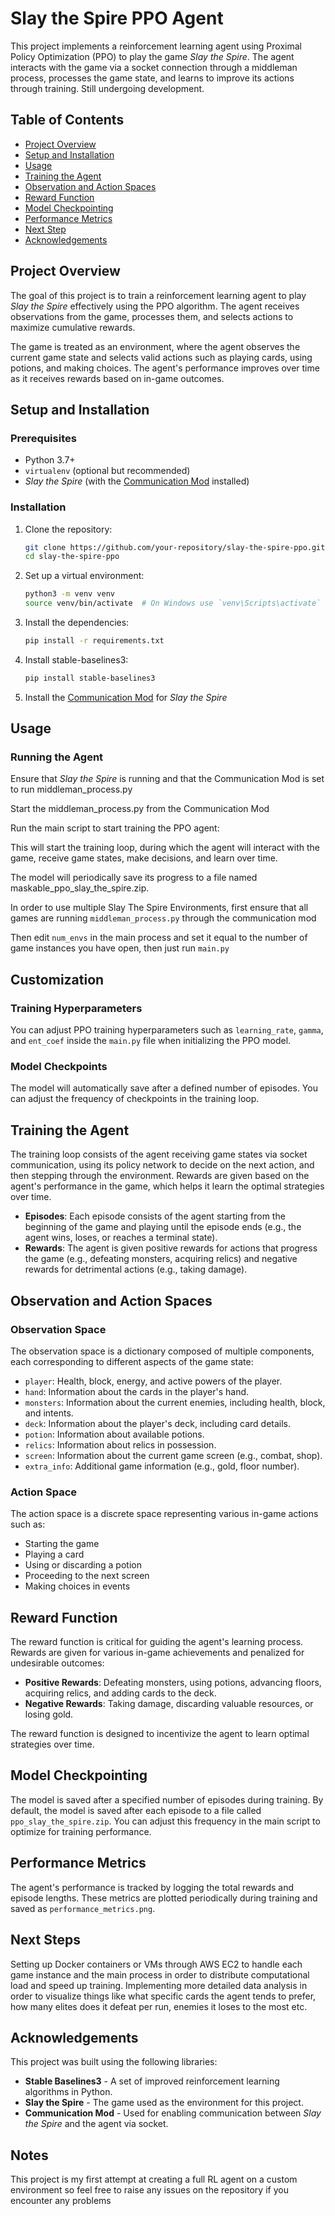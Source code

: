 # Slay the Spire PPO Agent

This project implements a reinforcement learning agent using Proximal Policy Optimization (PPO) to play the game *Slay the Spire*. The agent interacts with the game via a socket connection through a middleman process, processes the game state, and learns to improve its actions through training. Still undergoing development.

## Table of Contents

- [Project Overview](#project-overview)
- [Setup and Installation](#setup-and-installation)
- [Usage](#usage)
- [Training the Agent](#training-the-agent)
- [Observation and Action Spaces](#observation-and-action-spaces)
- [Reward Function](#reward-function)
- [Model Checkpointing](#model-checkpointing)
- [Performance Metrics](#performance-metrics)
- [Next Step](#next-steps)
- [Acknowledgements](#acknowledgements)

## Project Overview

The goal of this project is to train a reinforcement learning agent to play *Slay the Spire* effectively using the PPO algorithm. The agent receives observations from the game, processes them, and selects actions to maximize cumulative rewards.

The game is treated as an environment, where the agent observes the current game state and selects valid actions such as playing cards, using potions, and making choices. The agent's performance improves over time as it receives rewards based on in-game outcomes.

## Setup and Installation

### Prerequisites

- Python 3.7+
- `virtualenv` (optional but recommended)
- *Slay the Spire* (with the [Communication Mod](https://github.com/ForgottenArbiter/CommunicationMod) installed)

### Installation

1. Clone the repository:

    ```bash
    git clone https://github.com/your-repository/slay-the-spire-ppo.git
    cd slay-the-spire-ppo
    ```

2. Set up a virtual environment:

    ```bash
    python3 -m venv venv
    source venv/bin/activate  # On Windows use `venv\Scripts\activate`
    ```

3. Install the dependencies:

    ```bash
    pip install -r requirements.txt
    ```

4. Install stable-baselines3:

    ```bash
    pip install stable-baselines3
    ```

5. Install the [Communication Mod](https://github.com/ForgottenArbiter/CommunicationMod) for *Slay the Spire*

## Usage

### Running the Agent

Ensure that *Slay the Spire* is running and that the Communication Mod is set to run middleman_process.py

Start the middleman_process.py from the Communication Mod

Run the main script to start training the PPO agent:

This will start the training loop, during which the agent will interact with the game, receive game states, make decisions, and learn over time.

The model will periodically save its progress to a file named maskable_ppo_slay_the_spire.zip.

In order to use multiple Slay The Spire Environments, first ensure that all games are running `middleman_process.py` through the communication mod

Then edit `num_envs` in the main process and set it equal to the number of game instances you have open, then just run `main.py`

## Customization

### Training Hyperparameters

You can adjust PPO training hyperparameters such as `learning_rate`, `gamma`, and `ent_coef` inside the `main.py` file when initializing the PPO model.

### Model Checkpoints

The model will automatically save after a defined number of episodes. You can adjust the frequency of checkpoints in the training loop.

## Training the Agent

The training loop consists of the agent receiving game states via socket communication, using its policy network to decide on the next action, and then stepping through the environment. Rewards are given based on the agent's performance in the game, which helps it learn the optimal strategies over time.

- **Episodes**: Each episode consists of the agent starting from the beginning of the game and playing until the episode ends (e.g., the agent wins, loses, or reaches a terminal state).
- **Rewards**: The agent is given positive rewards for actions that progress the game (e.g., defeating monsters, acquiring relics) and negative rewards for detrimental actions (e.g., taking damage).

## Observation and Action Spaces

### Observation Space

The observation space is a dictionary composed of multiple components, each corresponding to different aspects of the game state:

- `player`: Health, block, energy, and active powers of the player.
- `hand`: Information about the cards in the player's hand.
- `monsters`: Information about the current enemies, including health, block, and intents.
- `deck`: Information about the player's deck, including card details.
- `potion`: Information about available potions.
- `relics`: Information about relics in possession.
- `screen`: Information about the current game screen (e.g., combat, shop).
- `extra_info`: Additional game information (e.g., gold, floor number).

### Action Space

The action space is a discrete space representing various in-game actions such as:

- Starting the game
- Playing a card
- Using or discarding a potion
- Proceeding to the next screen
- Making choices in events

## Reward Function

The reward function is critical for guiding the agent's learning process. Rewards are given for various in-game achievements and penalized for undesirable outcomes:

- **Positive Rewards**: Defeating monsters, using potions, advancing floors, acquiring relics, and adding cards to the deck.
- **Negative Rewards**: Taking damage, discarding valuable resources, or losing gold.

The reward function is designed to incentivize the agent to learn optimal strategies over time.

## Model Checkpointing

The model is saved after a specified number of episodes during training. By default, the model is saved after each episode to a file called `ppo_slay_the_spire.zip`. You can adjust this frequency in the main script to optimize for training performance.

## Performance Metrics

The agent's performance is tracked by logging the total rewards and episode lengths. These metrics are plotted periodically during training and saved as `performance_metrics.png`.

## Next Steps

Setting up Docker containers or VMs through AWS EC2 to handle each game instance and the main process in order to distribute computational load and speed up training.
Implementing more detailed data analysis in order to visualize things like what specific cards the agent tends to prefer, how many elites does it defeat per run, enemies it loses to the most etc.

## Acknowledgements

This project was built using the following libraries:

- **Stable Baselines3** - A set of improved reinforcement learning algorithms in Python.
- **Slay the Spire** - The game used as the environment for this project.
- **Communication Mod** - Used for enabling communication between *Slay the Spire* and the agent via socket.
  
## Notes

This project is my first attempt at creating a full RL agent on a custom environment so feel free to raise any issues on the repository if you encounter any problems
